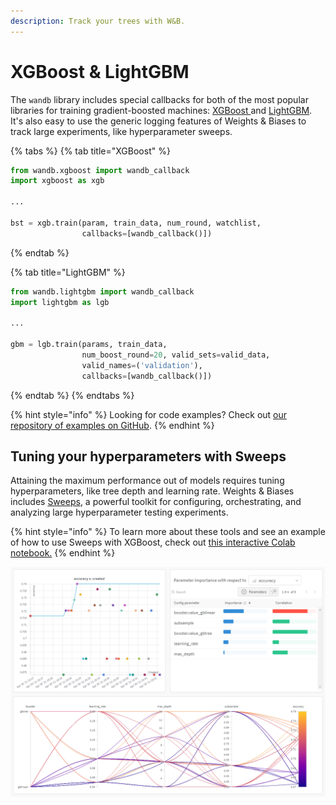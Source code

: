 ```yaml
---
description: Track your trees with W&B.
---
```


# XGBoost & LightGBM

The `wandb` library includes special callbacks for both of the most popular libraries for training gradient-boosted machines: [XGBoost ](https://xgboost.readthedocs.io/en/latest/index.html)and [LightGBM](https://lightgbm.readthedocs.io/en/latest/). It's also easy to use the generic logging features of Weights & Biases to track large experiments, like hyperparameter sweeps.

{% tabs %}
{% tab title="XGBoost" %}
```python
from wandb.xgboost import wandb_callback
import xgboost as xgb

...

bst = xgb.train(param, train_data, num_round, watchlist,
                callbacks=[wandb_callback()])
```
{% endtab %}

{% tab title="LightGBM" %}
```python
from wandb.lightgbm import wandb_callback
import lightgbm as lgb

...

gbm = lgb.train(params, train_data,
                num_boost_round=20, valid_sets=valid_data,
                valid_names=('validation'),
                callbacks=[wandb_callback()])
```
{% endtab %}
{% endtabs %}

{% hint style="info" %}
Looking for code examples? Check out [our repository of examples on GitHub](https://github.com/wandb/examples/tree/master/examples/boosting-algorithms).
{% endhint %}

## Tuning your hyperparameters with Sweeps

Attaining the maximum performance out of models requires tuning hyperparameters, like tree depth and learning rate. Weights & Biases includes [Sweeps](../sweeps/), a powerful toolkit for configuring, orchestrating, and analyzing large hyperparameter testing experiments.

{% hint style="info" %}
To learn more about these tools and see an example of how to use Sweeps with XGBoost, check out [this interactive Colab notebook.](http://wandb.me/xgb-colab)
{% endhint %}

![tl;dr: trees outperform linear learners on this classification dataset.](<../../.gitbook/assets/image (70).png>)
